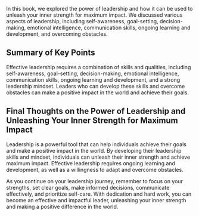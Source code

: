 
In this book, we explored the power of leadership and how it can be used to unleash your inner strength for maximum impact. We discussed various aspects of leadership, including self-awareness, goal-setting, decision-making, emotional intelligence, communication skills, ongoing learning and development, and overcoming obstacles.

Summary of Key Points
---------------------

Effective leadership requires a combination of skills and qualities, including self-awareness, goal-setting, decision-making, emotional intelligence, communication skills, ongoing learning and development, and a strong leadership mindset. Leaders who can develop these skills and overcome obstacles can make a positive impact in the world and achieve their goals.

Final Thoughts on the Power of Leadership and Unleashing Your Inner Strength for Maximum Impact
-----------------------------------------------------------------------------------------------

Leadership is a powerful tool that can help individuals achieve their goals and make a positive impact in the world. By developing their leadership skills and mindset, individuals can unleash their inner strength and achieve maximum impact. Effective leadership requires ongoing learning and development, as well as a willingness to adapt and overcome obstacles.

As you continue on your leadership journey, remember to focus on your strengths, set clear goals, make informed decisions, communicate effectively, and prioritize self-care. With dedication and hard work, you can become an effective and impactful leader, unleashing your inner strength and making a positive difference in the world.
